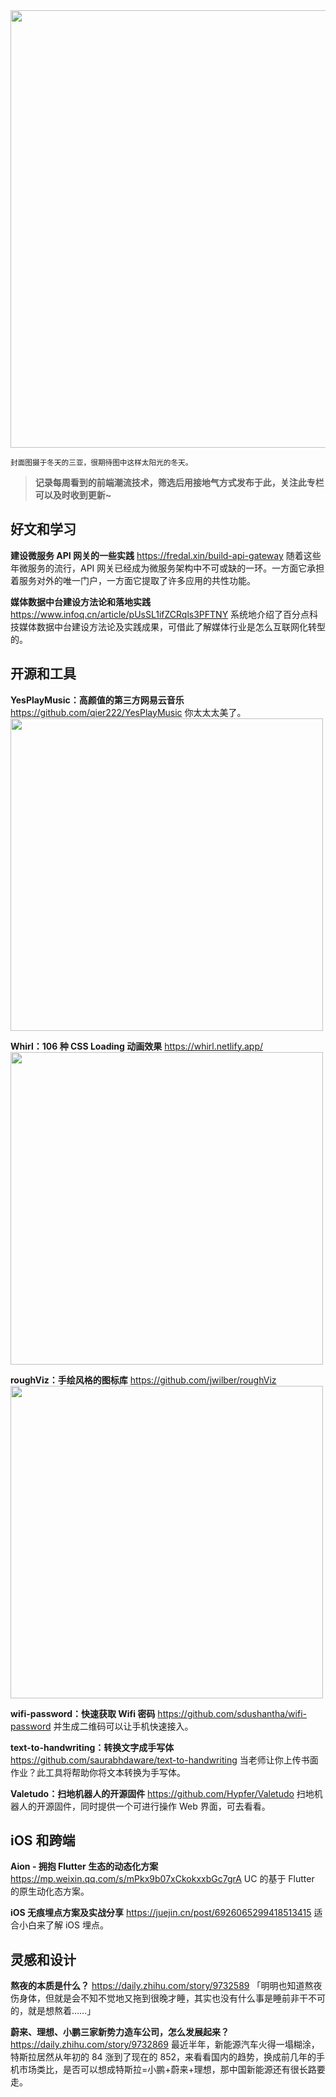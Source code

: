 <img src=https://qpluspicture.oss-cn-beijing.aliyuncs.com/H2lAp3.JPG width=700/>

<small>封面图摄于冬天的三亚，很期待图中这样太阳光的冬天。</small>

> **记录每周看到的前端潮流技术，筛选后用接地气方式发布于此，关注此专栏可以及时收到更新~**

## 好文和学习

**建设微服务 API 网关的一些实践**
<https://fredal.xin/build-api-gateway>
随着这些年微服务的流行，API 网关已经成为微服务架构中不可或缺的一环。一方面它承担着服务对外的唯一门户，一方面它提取了许多应用的共性功能。

**媒体数据中台建设方法论和落地实践**
<https://www.infoq.cn/article/pUsSL1ifZCRqls3PFTNY>
系统地介绍了百分点科技媒体数据中台建设方法论及实践成果，可借此了解媒体行业是怎么互联网化转型的。

## 开源和工具

**YesPlayMusic：高颜值的第三方网易云音乐**
<https://github.com/qier222/YesPlayMusic>
你太太太美了。
<img src=https://qpluspicture.oss-cn-beijing.aliyuncs.com/uOWhJ8.png width=500/>

**Whirl：106 种 CSS Loading 动画效果**
<https://whirl.netlify.app/>
<img src=https://qpluspicture.oss-cn-beijing.aliyuncs.com/8SViMh.gif width=500/>

**roughViz：手绘风格的图标库**
<https://github.com/jwilber/roughViz>
<img src=https://qpluspicture.oss-cn-beijing.aliyuncs.com/2m6RIb.gif width=500/>

**wifi-password：快速获取 Wifi 密码**
<https://github.com/sdushantha/wifi-password>
并生成二维码可以让手机快速接入。

**text-to-handwriting：转换文字成手写体**
<https://github.com/saurabhdaware/text-to-handwriting>
当老师让你上传书面作业？此工具将帮助你将文本转换为手写体。

**Valetudo：扫地机器人的开源固件**
<https://github.com/Hypfer/Valetudo>
扫地机器人的开源固件，同时提供一个可进行操作 Web 界面，可去看看。

## iOS 和跨端

**Aion - 拥抱 Flutter 生态的动态化方案**
<https://mp.weixin.qq.com/s/mPkx9b07xCkokxxbGc7grA>
UC 的基于 Flutter 的原生动化态方案。

**iOS 无痕埋点方案及实战分享**
<https://juejin.cn/post/6926065299418513415>
适合小白来了解 iOS 埋点。

## 灵感和设计

**熬夜的本质是什么？**
<https://daily.zhihu.com/story/9732589>
「明明也知道熬夜伤身体，但就是会不知不觉地又拖到很晚才睡，其实也没有什么事是睡前非干不可的，就是想熬着……」

**蔚来、理想、小鹏三家新势力造车公司，怎么发展起来？**
<https://daily.zhihu.com/story/9732869>
最近半年，新能源汽车火得一塌糊涂，特斯拉居然从年初的 84 涨到了现在的 852，来看看国内的趋势，换成前几年的手机市场类比，是否可以想成特斯拉=小鹏+蔚来+理想，那中国新能源还有很长路要走。
